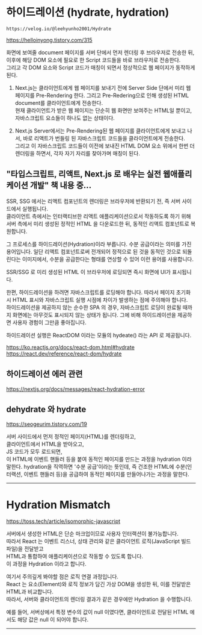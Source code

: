 # 하이드레이션 (hydrate, hydration)

`https://velog.io/@leehyunho2001/Hydrate`

https://helloinyong.tistory.com/315

화면에 보여줄 document 페이지를 서버 단에서 먼저 렌더링 후 브라우저로 전송한 뒤,  
이후에 해당 DOM 요소에 필요로 한 Script 코드들을 바로 브라우저로 전송한다.  
그리고 각 DOM 요소와 Script 코드가 매칭이 되면서 정상적으로 웹 페이지가 동작하게 된다.

1. Next.js는 클라이언트에게 웹 페이지를 보내기 전에 Server Side 단에서 미리 웹 페이지를 Pre-Rendering 한다.
   그리고 Pre-Redering으로 인해 생성된 HTML document를 클라이언트에게 전송한다.  
   현재 클라이언트가 받은 웹 페이지는 단순히 웹 화면만 보여주는 HTML일 뿐이고, 자바스크립트 요소들이 하나도 없는 상태이다.

2. Next.js Server에서는 Pre-Rendering된 웹 페이지를 클라이언트에게 보내고 나서, 바로 리액트가 번들링 된 자바스크립트 코드들을 클라이언트에게 전송한다.  
   그리고 이 자바스크립트 코드들이 이전에 보내진 HTML DOM 요소 위에서 한번 더 렌더링을 하면서, 각자 자기 자리를 찾아가며 매칭이 된다.

## "타입스크립트, 리액트, Next.js 로 배우는 실전 웹애플리케이션 개발" 책 내용 중...

SSR, SSG 에서는 리액트 컴포넌트의 렌더링은 브라우저에 반환되기 전, 즉 서버 사이드에서 실행됩니다.  
클라이언트 측에서는 인터랙티브한 리액트 애플리케이션으로서 작동하도록 하기 위해 서버 측에서 미리 생성된 정적인 HTML 을 다운로드한 뒤, 동적인 리액트 컴포넌트로 복원합니다.

그 프로세스를 하이드레이션(Hydration)이라 부릅니다. 수분 공급이라는 의미를 가진 용어입니다. 일단 리액트 컴포넌트로써 전개되어 정적으로 된 것을 동적인 것으로 되돌린다는 이미지에서, 수분을 공급한다는 형태를 연상할 수 있어 이런 용어를 사용합니다.

SSR/SSG 로 미리 생성된 HTML 이 브라우저에 로딩되면 즉시 화면에 UI가 표시됩니다.

한편, 하이드레이션을 하려면 자바스크립트를 로딩해야 합니다. 따라서 페이지 초기화 시 HTML 표시와 자바스크립트 실행 시점에 차이가 발생하는 점에 주의해야 합니다.  
하이드레이션을 제공하지 않는 순수한 SPA 의 경우, 자바스크립트 로딩이 완료될 때까지 화면에는 아무것도 표시되지 않는 상태가 됩니다. 그에 비해 하이드레이션을 제공하면 사용자 경험이 그만큼 좋아집니다.

하이드레이션 실행은 ReactDOM 이라는 모듈의 hydeate() 라는 API 로 제공됩니다.

https://ko.reactjs.org/docs/react-dom.html#hydrate  
https://react.dev/reference/react-dom/hydrate

## 하이드레이션 에러 관련

https://nextjs.org/docs/messages/react-hydration-error

## dehydrate 와 hydrate

https://seogeurim.tistory.com/19

서버 사이드에서 먼저 정적인 페이지(HTML)를 렌더링하고,  
클라이언트에서 HTML을 받아오고,  
JS 코드가 모두 로드되면,  
이 HTML에 이벤트 핸들러 등을 붙여 동적인 페이지를 만드는 과정을 hydration 이라 말한다.
hydration을 직역하면 '수분 공급'이라는 뜻인데, 즉 건조한 HTML에 수분(인터랙션, 이벤트 핸들러 등)을 공급하여 동적인 페이지를 만들어나가는 과정을 말한다.

---

# Hydration Mismatch

https://toss.tech/article/isomorphic-javascript

서버에서 생성한 HTML은 단순 마크업이므로 사용자 인터랙션이 불가능합니다.  
따라서 React 는 이벤트 리스너, 상태 관리와 같은 클라이언트 로직(JavaScript 빌드 파일)을 전달받고  
HTML과 통합하여 애플리케이션으로 작동할 수 있도록 합니다.  
이 과정을 Hydration 이라고 합니다.

여기서 주의깊게 봐야할 점은 로직 연결 과정입니다.  
React 는 요소(Element)와 로직 정보가 담긴 가상 DOM을 생성한 뒤, 이를 전달받은 HTML과 비교합니다.  
따라서, 서버와 클라이언트의 렌더링 결과가 같은 경우에만 Hydration 을 수행합니다.

예를 들어,
서버상에서 특정 변수의 값이 null 이였다면, 클라이언트로 전달된 HTML 에서도 해당 값은 null 이 되어야 합니다.

---
